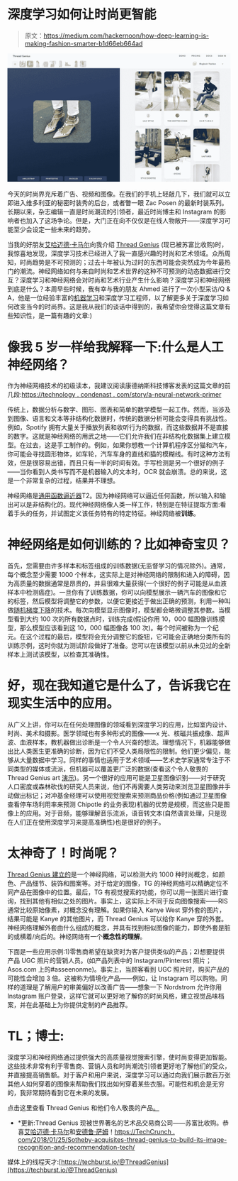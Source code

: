 # 深度学习如何让时尚更智能

> 原文：<https://medium.com/hackernoon/how-deep-learning-is-making-fashion-smarter-b1d66eb664ad>

![](img/162dd3745afd7d972a6b88e4ae178fd2.png)

今天的时尚界充斥着广告、视频和图像。在我们的手机上轻敲几下，我们就可以立即进入维多利亚的秘密时装秀的后台，或者瞥一眼 Zac Posen 的最新时装系列。长期以来，杂志编辑一直是时尚潮流的引领者，最近时尚博主和 Instagram 的影响者也加入了这场争论。但是，大门正在向不仅仅是在线人物敞开——深度学习可能至少会设定一些未来的趋势。

当我的好朋友[艾哈迈德·卡马尔](https://www.linkedin.com/in/atqamar/)向我介绍 [Thread Genius](https://threadgenius.co/) (现已被苏富比收购)时，我惊喜地发现，深度学习技术已经进入了我一直感兴趣的时尚和艺术领域。众所周知，时尚趋势是不可预测的；过去十年被认为过时的东西可能会突然成为今年最热门的潮流。神经网络如何与来自时尚和艺术世界的这种不可预测的动态数据进行交互？深度学习和神经网络会对时尚和艺术行业产生什么影响？深度学习和神经网络到底是什么？本周早些时候，我有幸与我的朋友 Ahmed 进行了一次小型采访/Q & A，他是一位经验丰富的[机器学习](https://hackernoon.com/tagged/machine-learning)和深度学习工程师，以了解更多关于深度学习如何改变当今的时尚界。这是我从我们的谈话中得到的，我希望你会觉得这篇文章有些知识性，是一篇有趣的文章:)

# **像我 5 岁一样给我解释一下:什么是人工神经网络？**

作为神经网络技术的初级读本，我建议阅读康德纳斯科技博客发表的这篇文章的前几段:[https://technology . condenast . com/story/a-neural-network-primer](https://technology.condenast.com/story/a-neural-network-primer)

传统上，数据分析与数字、图形、图表和简单的数学模型一起工作。然而，当涉及到图像、语言和文本等非结构化数据时，传统的数据分析可能会变得具有挑战性。例如，Spotify 拥有大量关于播放列表和收听行为的数据，而这些数据并不是直接的数字。这就是神经网络的用武之地——它们允许我们在非结构化数据集上建立模型。在过去，这是手工制作的。例如，如果你想教一个计算机程序区分猫和汽车，你可能会寻找圆形物体，如车轮，汽车车身的直线和猫的模糊线。有时这种方法有效，但是很容易出错，而且只有一半的时间有效。手写检测是另一个很好的例子——当你看到人类书写而不是机器输入的文本时，OCR 就会崩溃。总的来说，这是一个非常复杂的过程，结果并不理想。

神经网络是[通用函数逼近器](https://en.wikipedia.org/wiki/Universal_approximation_theorem)T2。因为神经网络可以逼近任何函数，所以输入和输出可以是非结构化的。现代神经网络像人类一样工作，特别是在特征提取方面:看着手头的任务，并试图定义该任务特有的特定特征。神经网络被**训练**。

# **神经网络是如何训练的？比如神奇宝贝？**

首先，您需要由许多样本和标签组成的训练数据(无监督学习的情况除外)。通常，每个概念至少需要 1000 个样本，这实际上是对神经网络的限制和进入的障碍，因为高质量的数据通常是昂贵的，并且很难大量获得(一个很好的例子可能是从血液样本中检测癌症)。一旦你有了训练数据，你可以向模型展示一辆汽车的图像和它的标签，然后模型将调整它的参数，以便它更接近于做出正确的预测，利用一种叫做[随机梯度下降](https://en.wikipedia.org/wiki/Stochastic_gradient_descent)的技术。每次向模型显示图像时，模型都会略微调整其参数。当模型看到大约 100 次的所有数据点时，训练完成(假设你用 10，000 幅图像训练模型，那么模型应该看到这 10，000 幅图像各 100 次)。每个时间被称为一个纪元。在这个过程的最后，模型将会充分调整它的旋钮，它可能会正确地分类所有的训练示例，这时你就为测试阶段做好了准备。您可以在该模型以前从未见过的全新样本上测试该模型，以检查其准确性。

# **好，现在我知道它是什么了，告诉我它在现实生活中的应用。**

从广义上讲，你可以在任何处理图像的领域看到深度学习的应用，比如室内设计、时尚、美术和摄影。医学领域也有多种形式的图像——x 光、核磁共振成像、超声波、血液样本，教机器做出诊断是一个令人兴奋的想法。理想情况下，机器能够做出比人类医生更准确的诊断，因为它们不受人类局限性的限制。他们更少偏见，能够从大量数据中学习。同样的事情也适用于艺术领域——艺术史学家通常专注于不同类型的媒体或流派，但机器可以覆盖更广泛的数据(查看这个令人敬畏的 Thread Genius art [演示](https://art.threadgenius.co/))。另一个很好的应用可能是卫星图像识别——对于研究人口密度或森林砍伐的研究人员来说，他们不再需要人类劳动来浏览卫星图像并手动做出标记；对冲基金经理可以使用视觉搜索来预测商品价格(例如通过卫星图像查看停车场利用率来预测 Chipotle 的业务表现)机器的优势是规模，而这些只是图像上的应用。对于音频，能够理解音乐流派，语音转文本(自然语言处理，只是现在人们正在使用深度学习来提高准确性)也是很好的例子。

# **太神奇了！时尚呢？**

[Thread Genius 建立的](https://threadgenius.co/demo)是一个神经网络，可以检测大约 1000 种时尚概念，如颜色、产品细节、装饰和图案等。对于给定的图像，TG 的神经网络可以精确定位不同产品在图像中的位置。最后，TG 有视觉搜索的功能，你可以用一张图片进行查询，找到其他有相似之处的图片。事实上，这实际上不同于反向图像搜索——RIS 通常比较原始像素，对概念没有理解。如果你输入 Kanye West 穿外套的图片，结果可能是 Kanye 的其他图片，而 Thread Genius 可以给你 Kanye 穿的外套。神经网络理解外套由什么组成的概念，并具有找到相似图像的能力，即使外套是脏的或横着/向后的。神经网络有一个**概念性的理解**。

下面是一些应用示例:1)零售商希望在缺货时为客户提供类似的产品；2)想要提供产品 UGC 照片的营销人员。(如产品列表中的 Instagram/Pinterest 照片；Asos.com 上的#asseenonme)。事实上，当顾客看到 UGC 照片时，购买产品的可能性会增加 3 倍。这被称为情境化产品——例如，让 Instagram 可以购物。同样的道理是了解用户的审美偏好以改善广告——想象一下 Nordstrom 允许你用 Instagram 账户登录，这样它就可以更好地了解你的时尚风格，建立视觉品味档案，并在此基础上为你提供定制的产品推荐。

# **TL；博士:**

深度学习和神经网络通过提供强大的高质量视觉搜索引擎，使时尚变得更加智能。这些技术非常有利于零售商、营销人员和时尚潮流引领者更好地了解他们的受众，并直接提高销售额。对于客户和用户来说，深度学习可以通过向我们展示数百万张其他人如何穿着的图像来帮助我们找出如何穿着某些衣服。可能性和机会是无穷的，我非常期待看到它在未来的发展。

点击这里查看 Thread Genius 和他们令人敬畏的产品[。](https://threadgenius.co/)

* *更新:Thread Genius 现被世界著名的艺术品交易商公司——苏富比收购。恭喜[艾哈迈德·卡马尔](https://medium.com/u/74ee0905879d?source=post_page-----b1d66eb664ad--------------------------------)和[安德鲁·萨姆](https://medium.com/u/c54aeb9b6127?source=post_page-----b1d66eb664ad--------------------------------)！[https://TechCrunch . com/2018/01/25/Sotheby-acquisites-thread-genius-to-build-its-image-recognition-and-recommendation-tech/](https://techcrunch.com/2018/01/25/sothebys-acquires-thread-genius-to-build-its-image-recognition-and-recommendation-tech/)

媒体上的线程天才:[https://techburst.io/@ThreadGenius](https://techburst.io/@ThreadGenius)